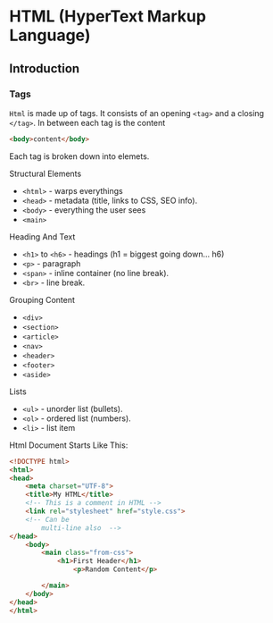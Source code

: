# HTML (HyperText Markup Language)

## Introduction

### Tags

`Html` is made up of tags. It consists of an opening `<tag>` and a closing `</tag>`. In between each tag is the content

```html
<body>content</body>
```

Each tag is broken down into elemets.

Structural Elements
- `<html>` - warps everythings
- `<head>` - metadata (title, links to CSS, SEO info).
- `<body>` - everything the user sees
- `<main>`

Heading And Text
- `<h1>` to `<h6>` - headings (h1 = biggest going down... h6)
- `<p>` - paragraph
- `<span>` - inline container (no line break).
- `<br>` - line break.

Grouping Content
- `<div>`
- `<section>`
- `<article>`
- `<nav>`
- `<header>`
- `<footer>`
- `<aside>`

Lists
- `<ul>` - unorder list (bullets).
- `<ol>` - ordered list (numbers).
- `<li>` - list item

Html Document Starts Like This:
```html
<!DOCTYPE html>
<html>
<head>
	<meta charset="UTF-8">
	<title>My HTML</title>
	<!-- This is a comment in HTML -->
	<link rel="stylesheet" href="style.css">
	<!-- Can be 
		multi-line also  -->
</head>
	<body>
		<main class="from-css">
			<h1>First Header</h1>
				<p>Random Content</p>

		</main>
	</body>
</head>
</html>
```

